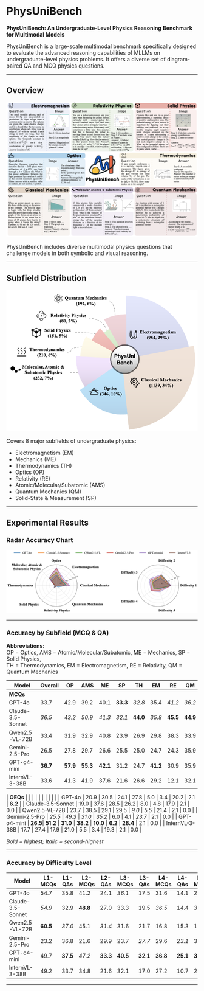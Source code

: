 # PhysUniBench

**PhysUniBench: An Undergraduate-Level Physics Reasoning Benchmark for Multimodal Models**

PhysUniBench is a large-scale multimodal benchmark specifically designed to evaluate the advanced reasoning capabilities of MLLMs on undergraduate-level physics problems. It offers a diverse set of diagram-paired QA and MCQ physics questions.

---

## Overview

![Overview](assets/images/overview.png)

PhysUniBench includes diverse multimodal physics questions that challenge models in both symbolic and visual reasoning.

---

## Subfield Distribution

![Distribution](assets/images/distribution.png)

Covers 8 major subfields of undergraduate physics:

- Electromagnetism (EM)
- Mechanics (ME)
- Thermodynamics (TH)
- Optics (OP)
- Relativity (RE)
- Atomic/Molecular/Subatomic (AMS)
- Quantum Mechanics (QM)
- Solid-State & Measurement (SP)

---

## Experimental Results

### Radar Accuracy Chart

![Radar](assets/images/radar.png)

---

### Accuracy by Subfield (MCQ & QA)

**Abbreviations:**  
OP = Optics, AMS = Atomic/Molecular/Subatomic, ME = Mechanics, SP = Solid Physics,  
TH = Thermodynamics, EM = Electromagnetism, RE = Relativity, QM = Quantum Mechanics

| Model                | Overall | OP   | AMS  | ME   | SP   | TH   | EM   | RE   | QM   |
|---------------------|---------|------|------|------|------|------|------|------|------|
| **MCQs**             |         |      |      |      |      |      |      |      |      |
| GPT-4o              | 33.7    | 42.9 | 39.2 | 40.1 | **33.3** | *32.8* | 35.4 | *41.2* | *36.2* |
| Claude-3.5-Sonnet   | *36.5*  | *43.2* | *50.9* | *41.3* | *32.1* | **44.0** | *35.8* | **45.5** | **44.9** |
| Qwen2.5-VL-72B      | 33.4    | 31.9 | 32.9 | 40.8 | 23.9 | 26.9 | 29.8 | 38.3 | 33.9 |
| Gemini-2.5-Pro      | 26.5    | 27.8 | 29.7 | 26.6 | 25.5 | 25.0 | 24.7 | 24.3 | 35.9 |
| GPT-o4-mini         | **36.7**| **57.9** | **55.3** | **42.1** | 31.2 | 24.7 | **41.2** | 30.9 | 35.9 |
| InternVL-3-38B      | 33.6    | 41.3 | 41.9 | 37.6 | 21.6 | 26.6 | 29.2 | 12.1 | 32.1 |

| **OEQs**             |         |      |      |      |      |      |      |      |      |
| GPT-4o              | 20.9    | 30.5 | 24.1 | 27.8 | 5.0  | 3.4  | 20.2 | 2.1  | **6.2** |
| Claude-3.5-Sonnet   | 19.0    | 37.6 | 28.5 | 26.2 | 8.0  | 4.8  | 17.9 | 2.1  | 0.0 |
| Qwen2.5-VL-72B      | 23.7    | 38.5 | 29.1 | 29.5 | *9.0* | *5.5* | 21.4 | 2.1  | 0.0 |
| Gemini-2.5-Pro      | *25.5*  | *49.3* | *31.0* | *35.2* | 6.0  | 4.1  | *23.7* | 2.1  | 0.0 |
| GPT-o4-mini         | **26.5**| **51.2** | **31.0** | **38.2** | **10.0** | **6.2** | **28.4** | 2.1 | 0.0 |
| InternVL-3-38B      | 17.7    | 27.4 | 17.9 | 21.0 | 5.5  | 3.4  | 19.3 | 2.1  | 0.0 |

*Bold = highest; Italic = second-highest*

---

### Accuracy by Difficulty Level

| Model              | L1-MCQs | L1-QAs | L2-MCQs | L2-QAs | L3-MCQs | L3-QAs | L4-MCQs | L4-QAs | L5-MCQs | L5-QAs |
|-------------------|---------|--------|---------|--------|---------|--------|---------|--------|---------|--------|
| GPT-4o            | 54.7    | 35.8   | 41.2    | 24.1   | *36.1*  | 17.5   | 31.6    | 14.1   | 27.1    | 10.5   |
| Claude-3.5-Sonnet | *54.9*  | 32.9   | **48.8**| 27.0   | 33.3    | 19.5   | *36.5*  | 14.4   | *36.5*  | 8.8    |
| Qwen2.5-VL-72B    | **60.5**| *37.0* | 45.1    | *31.4* | 31.6    | 21.7   | 16.8    | 15.3   | 12.3    | 8.8    |
| Gemini-2.5-Pro    | 23.2    | 36.8   | 21.6    | 29.9   | 23.7    | *27.7* | 29.6    | *23.1* | 34.3    | *14.4* |
| GPT-o4-mini       | 49.7    | **37.5**| *47.2*  | **33.3**| **40.5**| **32.1**| **36.8**| **25.1**| **37.5**| **18.0** |
| InternVL-3-38B    | 49.2    | 33.7   | 34.8    | 21.6   | 32.1    | 17.0   | 27.2    | 10.7   | 24.2    | 8.0    |

---

